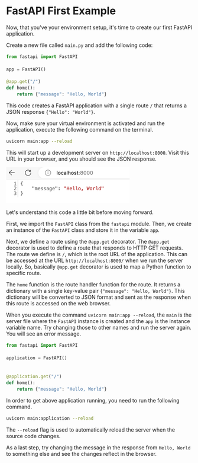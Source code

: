 # FastAPI First Example

Now, that you've your environment setup, it's time to create our first FastAPI application.

Create a new file called `main.py` and add the following code:

```python
from fastapi import FastAPI

app = FastAPI()

@app.get("/")
def home():
    return {"message": "Hello, World"}
```

This code creates a FastAPI application with a single route `/` that returns a JSON response `{"Hello": "World"}`.

Now, make sure your virtual environment is activated and run the application, execute the following command on the terminal.

```bash
uvicorn main:app --reload
```

This will start up a development server on `http://localhost:8000`. Visit this URL in your browser, and you should see the JSON response.

![FastAPI Hello World](api-response.png "First Web API with FastAPI")

Let's understand this code a little bit before moving forward.

First, we import the `FastAPI` class from the `fastapi` module. Then, we create an instance of the `FastAPI` class and store it in the variable `app`.

Next, we define a route using the `@app.get` decorator. The `@app.get` decorator is used to define a route that responds to HTTP GET requests. The route we define is `/`, which is the root URL of the application. This can be accessed at the URL `http://localhost:8000/` when we run the server locally. So, basically `@app.get` decorator is used to map a Python function to specific route.

The `home` function is the route handler function for the route. It returns a dictionary with a single key-value pair `{"message": "Hello, World"}`. This dictionary will be converted to JSON format and sent as the response when this route is accessed on the web browser.

When you execute the command `uvicorn main:app --reload`, the `main` is the server file where the `FastAPI` instance is created and the `app` is the instance variable name. Try changing those to other names and run the server again. You will see an error message.

```python
from fastapi import FastAPI

application = FastAPI()


@application.get("/")
def home():
    return {"message": "Hello, World"}
```

In order to get above application running, you need to run the following command.

```bash
uvicorn main:application --reload
```

The `--reload` flag is used to automatically reload the server when the source code changes.

As a last step, try changing the message in the response from `Hello, World` to something else and see the changes reflect in the browser.

